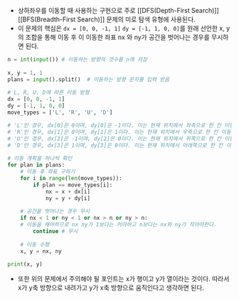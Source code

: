 - 상하좌우를 이동할 때 사용하는 구현으로 주로 [[DFS(Depth-First Search)]] [[BFS(Breadth-First Search)]] 문제의 미로 탐색 유형에 사용된다.
- 이 문제의 핵심은 `dx = [0, 0, -1, 1]` `dy = [-1, 1, 0, 0]`를 원래 선언한 x, y의 조합을 통해 이동 후 이 이동한 좌표 nx 와 ny가 공간을 벗어나는 경우를 무시하면 된다.

```python
n = int(input()) # 이동하는 방향의 갯수를 n에 저장  
  
x, y = 1, 1  
plans = input().split()  # 이동하는 방향 문자를 입력 받음  
  
# L, R, U, D에 따른 이동 방향  
dx = [0, 0, -1, 1]  
dy = [-1, 1, 0, 0]  
move_types = ['L', 'R', 'U', 'D']

# 'L'인 경우, dx[0]은 0이며, dy[0]은 -1이다. 이는 현재 위치에서 좌측으로 한 칸 이동하는 것을 나타낸다.  
# 'R'인 경우, dx[1]은 0이며, dy[1]은 1이다. 이는 현재 위치에서 우측으로 한 칸 이동하는 것을 나타낸다.  
# 'U'인 경우, dx[2]은 -1이며, dy[2]은 0이다. 이는 현재 위치에서 위쪽으로 한 칸 이동하는 것을 나타낸다.  
# 'D'인 경우, dx[3]은 1이며, dy[3]은 0이다. 이는 현재 위치에서 아래쪽으로 한 칸 이동하는 것을 나타낸다.
  
# 이동 계획을 하나씩 확인  
for plan in plans:  
    # 이동 후 좌표 구하기  
    for i in range(len(move_types)):  
        if plan == move_types[i]:  
            nx = x + dx[i]  
            ny = y + dy[i]  
  
    # 공간을 벗어나는 경우 무시  
    if nx < 1 or ny < 1 or nx > n or ny > n: 
    # 이동을 해야하므로 nx ny가 1보다는 커야하고 n보다는 nx와 ny가 작아야한다.  
        continue # 무시
        
    # 이동 수헹  
    x, y = nx, ny  
  
print(x, y)
```

- 또한 위의 문제에서 주의해야 될 포인트는 x가 행이고 y가 열이라는 것이다. 따라서 x가 y축 방향으로 내려가고 y가 x축 방향으로 움직인다고 생각하면 된다.